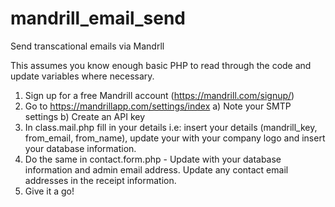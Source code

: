 mandrill_email_send
===================

Send transcational emails via Mandrll

This assumes you know enough basic PHP to read through the code and update variables where necessary.

1) Sign up for a free Mandrill account (https://mandrill.com/signup/)
2) Go to https://mandrillapp.com/settings/index
	a) Note your SMTP settings
	b) Create an API key
3) In class.mail.php fill in your details i.e: insert your details (mandrill_key, from_email, from_name), update your with your company logo and insert your database information.
4) Do the same in contact.form.php - Update with your database information and admin email address. Update any contact email addresses in the receipt information.
5) Give it a go!

